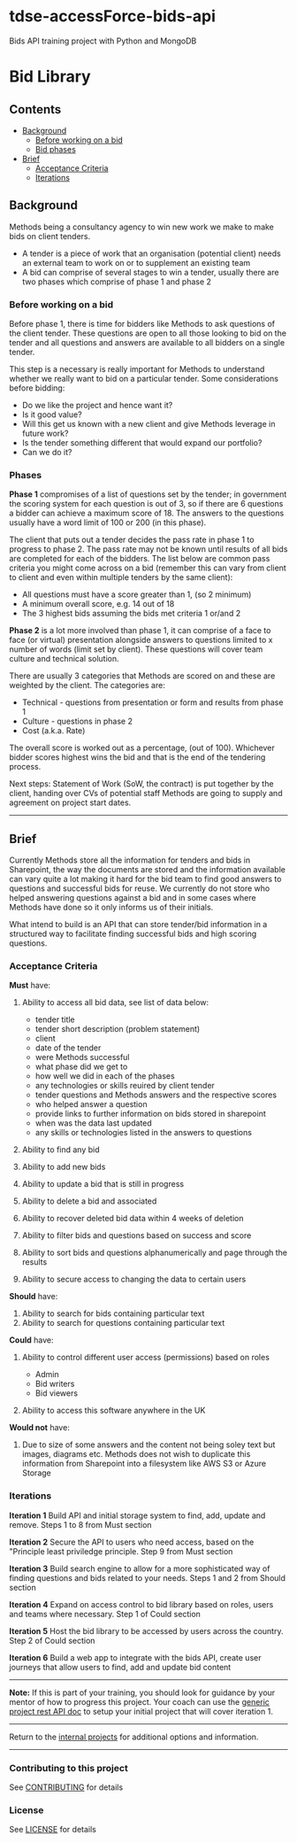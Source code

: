 # tdse-accessForce-bids-api
Bids API training project with Python and MongoDB

# Bid Library

## Contents

- [Background](#background)
  - [Before working on a bid](#before-working-on-a-bid)
  - [Bid phases](#phases)
- [Brief](#brief)
  - [Acceptance Criteria](#acceptance-criteria)
  - [Iterations](#iterations)

## Background

Methods being a consultancy agency to win new work we make to make bids on client tenders.

- A tender is a piece of work that an organisation (potential client) needs an external team to work on or to supplement an existing team
- A bid can comprise of several stages to win a tender, usually there are two phases which comprise of phase 1 and phase 2

### Before working on a bid

Before phase 1, there is time for bidders like Methods to ask questions of the client tender. These questions are open to all those looking to bid on the tender and all questions and answers are available to all bidders on a single tender.

This step is a necessary is really important for Methods to understand whether we really want to bid on a particular tender. Some considerations before bidding:

- Do we like the project and hence want it?
- Is it good value?
- Will this get us known with a new client and give Methods leverage in future work?
- Is the tender something different that would expand our portfolio?
- Can we do it?

### Phases

**Phase 1** compromises of a list of questions set by the tender; in government the scoring system for each question is out of 3, so if there are 6 questions a bidder can achieve a maximum score of 18. The answers to the questions usually have a word limit of 100 or 200 (in this phase).

The client that puts out a tender decides the pass rate in phase 1 to progress to phase 2. The pass rate may not be known until results of all bids are completed for each of the bidders. The list below are common pass criteria you might come across on a bid (remember this can vary from client to client and even within multiple tenders by the same client):

- All questions must have a score greater than 1, (so 2 minimum)
- A minimum overall score, e.g. 14 out of 18
- The 3 highest bids assuming the bids met criteria 1 or/and 2

**Phase 2** is a lot more involved than phase 1, it can comprise of a face to face (or virtual) presentation alongside answers to questions limited to x number of words (limit set by client). These questions will cover team culture and technical solution.

There are usually 3 categories that Methods are scored on and these are weighted by the client. The categories are:

- Technical - questions from presentation or form and results from phase 1
- Culture - questions in phase 2
- Cost (a.k.a. Rate)

The overall score is worked out as a percentage, (out of 100). Whichever bidder scores highest wins the bid and that is the end of the tendering process.

Next steps: Statement of Work (SoW, the contract) is put together by the client, handing over CVs of potential staff Methods are going to supply and agreement on project start dates.

--------------

## Brief

Currently Methods store all the information for tenders and bids in Sharepoint, the way the documents are stored and the information available can vary quite a lot making it hard for the bid team to find good answers to questions and successful bids for reuse. We currently do not store who helped answering questions against a bid and in some cases where Methods have done so it only informs us of their initials.

What intend to build is an API that can store tender/bid information in a structured way to facilitate finding successful bids and high scoring questions.

### Acceptance Criteria

**Must** have:

1. Ability to access all bid data, see list of data below:

    - tender title
    - tender short description (problem statement)
    - client
    - date of the tender
    - were Methods successful
    - what phase did we get to
    - how well we did in each of the phases
    - any technologies or skills reuired by client tender
    - tender questions and Methods answers and the respective scores
    - who helped answer a question
    - provide links to further information on bids stored in sharepoint
    - when was the data last updated
    - any skills or technologies listed in the answers to questions

1. Ability to find any bid
1. Ability to add new bids
1. Ability to update a bid that is still in progress
1. Ability to delete a bid and associated
1. Ability to recover deleted bid data within 4 weeks of deletion
1. Ability to filter bids and questions based on success and score
1. Ability to sort bids and questions alphanumerically and page through the results
1. Ability to secure access to changing the data to certain users

**Should** have:

1. Ability to search for bids containing particular text
1. Ability to search for questions containing particular text

**Could** have:

1. Ability to control different user access (permissions) based on roles

    - Admin
    - Bid writers
    - Bid viewers

1. Ability to access this software anywhere in the UK

**Would not** have:

1. Due to size of some answers and the content not being soley text but images, diagrams etc. Methods does not wish to duplicate this information from Sharepoint into a filesystem like AWS S3 or Azure Storage

### Iterations

**Iteration 1** Build API and initial storage system to find, add, update and remove. Steps 1 to 8 from Must section

**Iteration 2** Secure the API to users who need access, based on the "Principle least priviledge principle. Step 9 from Must section

**Iteration 3** Build search engine to allow for a more sophisticated way of finding questions and bids related to your needs. Steps 1 and 2 from Should section

**Iteration 4** Expand on access control to bid library based on roles, users and teams where necessary. Step 1 of Could section

**Iteration 5** Host the bid library to be accessed by users across the country. Step 2 of Could section

**Iteration 6** Build a web app to integrate with the bids API, create user journeys that allow users to find, add and update bid content

--------------

**Note:** If this is part of your training, you should look for guidance by your mentor of how to progress this project. Your coach can use the [generic project rest API doc](/training/generic-projects/rest-api/README.md) to setup your initial project that will cover iteration 1.

--------------

Return to the [internal projects](https://github.com/methods/tdse-projects/blob/main/internal/README.md) for additional options and information.

--------------

### Contributing to this project

See [CONTRIBUTING](https://github.com/methods/tdse-accessForce-bids-api/main/CONTRIBUTING.md) for details

### License

See [LICENSE](https://github.com/methods/tdse-accessForce-bids-api/blob/main/LICENSE.md) for details
